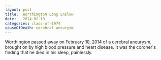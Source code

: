 ```yaml
---
layout: post
title:  Worthington Long Enslow
date:   2014-02-10
categories: class-of-1974
causeOfDeath: cerebral aneurysm
---
```

Worthington passed away on February 10, 2014 of a cerebral aneurysm, brought on by high blood pressure and heart disease. It was the coroner's finding that he died in his sleep, painlessly.
